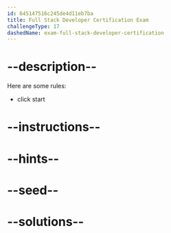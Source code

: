 ```yaml
---
id: 645147516c245de4d11eb7ba
title: Full Stack Developer Certification Exam
challengeType: 17
dashedName: exam-full-stack-developer-certification
---
```


# --description--

Here are some rules:

- click start

# --instructions--

# --hints--

# --seed--

# --solutions--
